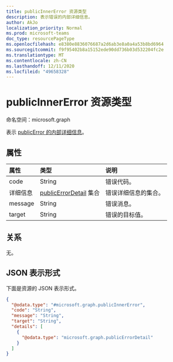```yaml
---
title: publicInnerError 资源类型
description: 表示错误的内部详细信息。
author: AkJo
localization_priority: Normal
ms.prod: microsoft-teams
doc_type: resourcePageType
ms.openlocfilehash: e8380e8836076687a2d6ab3e8a0a4a53b8bd6964
ms.sourcegitcommit: f9f95402b8a15152ede90dd736b03d532204fc2e
ms.translationtype: MT
ms.contentlocale: zh-CN
ms.lasthandoff: 12/11/2020
ms.locfileid: "49658328"
---
```

# <a name="publicinnererror-resource-type"></a>publicInnerError 资源类型

命名空间：microsoft.graph

表示 [publicError 的内部详细信息](../resources/publicerrordetail.md)。 
## <a name="properties"></a>属性
|属性|类型|说明|
|:---|:---|:---|
|code|String|错误代码。|
|详细信息|[publicErrorDetail](../resources/publicerrordetail.md) 集合|错误详细信息的集合。|
|message|String|错误消息。|
|target|String|错误的目标值。|

## <a name="relationships"></a>关系
无。

## <a name="json-representation"></a>JSON 表示形式
下面是资源的 JSON 表示形式。
<!-- {
  "blockType": "resource",
  "@odata.type": "microsoft.graph.publicInnerError"
}
-->
``` json
{
  "@odata.type": "#microsoft.graph.publicInnerError",
  "code": "String",
  "message": "String",
  "target": "String",
  "details": [
    {
      "@odata.type": "microsoft.graph.publicErrorDetail"
    }
  ]
}
```

